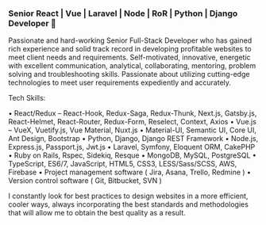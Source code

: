 ### Senior React | Vue | Laravel | Node | RoR | Python | Django Developer 👋

Passionate and hard-working Senior Full-Stack Developer who has gained rich experience and solid track record in developing profitable websites to meet client needs and requirements.
Self-motivated, innovative, energetic with excellent communication, analytical, collaborating, mentoring, problem solving and troubleshooting skills.
Passionate about utilizing cutting-edge technologies to meet user requirements expediently and accurately.

Tech Skills: 

•	React/Redux – React-Hook, Redux-Saga, Redux-Thunk, Next.js, Gatsby.js, React-Helmet, React-Router, Redux-Form, Reselect, Context, Axios
•	Vue.js – VueX, Vuetify.js, Vue Material, Nuxt.js
•	Material-UI, Semantic UI, Core UI, Ant Design, Bootstrap
•	Python, Django, Django REST Framework
•	Node.js, Express.js, Passport.js, Jwt.js
•	Laravel, Symfony, Eloquent ORM, CakePHP
•	Ruby on Rails, Rspec, Sidekiq, Resque
•	MongoDB, MySQL, PostgreSQL
•	TypeScript, ES6/7, JavaScript, HTML5, CSS3, LESS/Sass/SCSS, AWS, Firebase
•	Project management software ( Jira, Asana, Trello, Redmine )
•	Version control software ( Git, Bitbucket, SVN )

I constantly look for best practices to design websites in a more efficient, cooler ways, always incorporating the best standards and methodologies that will allow me to obtain the best quality as a result.


<!--
**Yevstar/Yevstar** is a ✨ _special_ ✨ repository because its `README.md` (this file) appears on your GitHub profile.

Here are some ideas to get you started:

- 🔭 I’m currently working on ...
- 🌱 I’m currently learning ...
- 👯 I’m looking to collaborate on ...
- 🤔 I’m looking for help with ...
- 💬 Ask me about ...
- 📫 How to reach me: ...
- 😄 Pronouns: ...
- ⚡ Fun fact: ...
-->
